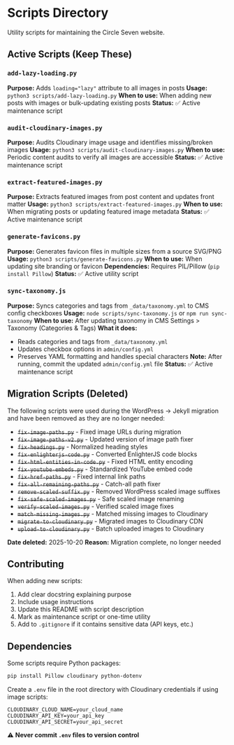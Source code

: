 # Scripts Directory

Utility scripts for maintaining the Circle Seven website.

## Active Scripts (Keep These)

### `add-lazy-loading.py`
**Purpose:** Adds `loading="lazy"` attribute to all images in posts
**Usage:** `python3 scripts/add-lazy-loading.py`
**When to use:** When adding new posts with images or bulk-updating existing posts
**Status:** ✅ Active maintenance script

### `audit-cloudinary-images.py`
**Purpose:** Audits Cloudinary image usage and identifies missing/broken images
**Usage:** `python3 scripts/audit-cloudinary-images.py`
**When to use:** Periodic content audits to verify all images are accessible
**Status:** ✅ Active maintenance script

### `extract-featured-images.py`
**Purpose:** Extracts featured images from post content and updates front matter
**Usage:** `python3 scripts/extract-featured-images.py`
**When to use:** When migrating posts or updating featured image metadata
**Status:** ✅ Active maintenance script

### `generate-favicons.py`
**Purpose:** Generates favicon files in multiple sizes from a source SVG/PNG
**Usage:** `python3 scripts/generate-favicons.py`
**When to use:** When updating site branding or favicon
**Dependencies:** Requires PIL/Pillow (`pip install Pillow`)
**Status:** ✅ Active utility script

### `sync-taxonomy.js`
**Purpose:** Syncs categories and tags from `_data/taxonomy.yml` to CMS config checkboxes
**Usage:** `node scripts/sync-taxonomy.js` or `npm run sync-taxonomy`
**When to use:** After updating taxonomy in CMS Settings > Taxonomy (Categories & Tags)
**What it does:**
- Reads categories and tags from `_data/taxonomy.yml`
- Updates checkbox options in `admin/config.yml`
- Preserves YAML formatting and handles special characters
**Note:** After running, commit the updated `admin/config.yml` file
**Status:** ✅ Active maintenance script

## Migration Scripts (Deleted)

The following scripts were used during the WordPress → Jekyll migration and have been removed as they are no longer needed:

- ~~`fix-image-paths.py`~~ - Fixed image URLs during migration
- ~~`fix-image-paths-v2.py`~~ - Updated version of image path fixer
- ~~`fix-headings.py`~~ - Normalized heading styles
- ~~`fix-enlighterjs-code.py`~~ - Converted EnlighterJS code blocks
- ~~`fix-html-entities-in-code.py`~~ - Fixed HTML entity encoding
- ~~`fix-youtube-embeds.py`~~ - Standardized YouTube embed code
- ~~`fix-href-paths.py`~~ - Fixed internal link paths
- ~~`fix-all-remaining-paths.py`~~ - Catch-all path fixer
- ~~`remove-scaled-suffix.py`~~ - Removed WordPress scaled image suffixes
- ~~`fix-safe-scaled-images.py`~~ - Safe scaled image renaming
- ~~`verify-scaled-images.py`~~ - Verified scaled image fixes
- ~~`match-missing-images.py`~~ - Matched missing images to Cloudinary
- ~~`migrate-to-cloudinary.py`~~ - Migrated images to Cloudinary CDN
- ~~`upload-to-cloudinary.py`~~ - Batch uploaded images to Cloudinary

**Date deleted:** 2025-10-20
**Reason:** Migration complete, no longer needed

## Contributing

When adding new scripts:

1. Add clear docstring explaining purpose
2. Include usage instructions
3. Update this README with script description
4. Mark as maintenance script or one-time utility
5. Add to `.gitignore` if it contains sensitive data (API keys, etc.)

## Dependencies

Some scripts require Python packages:

```bash
pip install Pillow cloudinary python-dotenv
```

Create a `.env` file in the root directory with Cloudinary credentials if using image scripts:

```
CLOUDINARY_CLOUD_NAME=your_cloud_name
CLOUDINARY_API_KEY=your_api_key
CLOUDINARY_API_SECRET=your_api_secret
```

⚠️ **Never commit `.env` files to version control**
